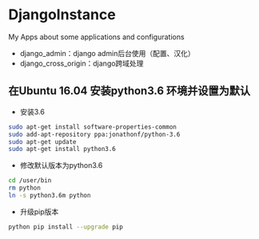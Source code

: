 # DjangoInstance
My Apps about some applications and configurations

* django_admin：django admin后台使用（配置、汉化）
* django_cross_origin：django跨域处理

## 在Ubuntu 16.04 安装python3.6 环境并设置为默认

* 安装3.6

~~~bash
sudo apt-get install software-properties-common
sudo add-apt-repository ppa:jonathonf/python-3.6
sudo apt-get update
sudo apt-get install python3.6
~~~

* 修改默认版本为python3.6

~~~bash
cd /user/bin
rm python
ln -s python3.6m python
~~~

* 升级pip版本

~~~bash
python pip install --upgrade pip
~~~


